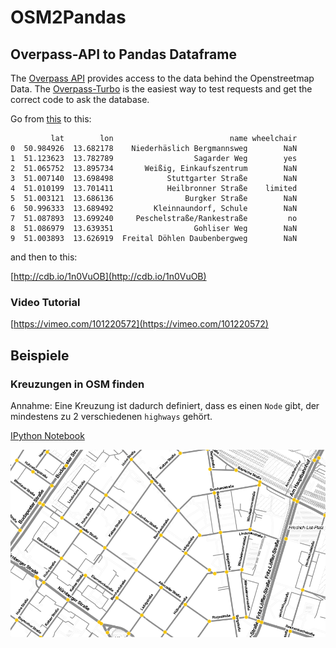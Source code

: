 # OSM2Pandas
## Overpass-API to Pandas Dataframe

The [Overpass API](http://wiki.openstreetmap.org/wiki/Overpass_API) provides access to the data behind the Openstreetmap Data.
The [Overpass-Turbo](http://overpass-turbo.eu/) is the easiest way to test requests and get the correct code to ask the database.


Go from [this](http://overpass-turbo.eu/s/4h3) to this:

```
         lat        lon                          name wheelchair
0  50.984926  13.682178    Niederhäslich Bergmannsweg        NaN
1  51.123623  13.782789                  Sagarder Weg        yes
2  51.065752  13.895734       Weißig, Einkaufszentrum        NaN
3  51.007140  13.698498            Stuttgarter Straße        NaN
4  51.010199  13.701411            Heilbronner Straße    limited
5  51.003121  13.686136                Burgker Straße        NaN
6  50.996333  13.689492         Kleinnaundorf, Schule        NaN
7  51.087893  13.699240     Peschelstraße/Rankestraße         no
8  51.086979  13.639351                  Gohliser Weg        NaN
9  51.003893  13.626919  Freital Döhlen Daubenbergweg        NaN
```

and then to this:

[http://cdb.io/1n0VuOB](http://cdb.io/1n0VuOB)

### Video Tutorial

[https://vimeo.com/101220572](https://vimeo.com/101220572)

## Beispiele

### Kreuzungen in OSM finden

Annahme: Eine Kreuzung ist dadurch definiert, dass es einen `Node` gibt, der mindestens zu 2 verschiedenen `highways` gehört.

[IPython Notebook](http://nbviewer.ipython.org/github/balzer82/OSM2Pandas/blob/master/OSM2Pandas-Kreuzungen.ipynb)

![Kreuzungen](junctions.png)